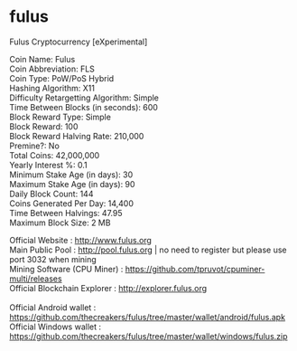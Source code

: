# fulus
Fulus Cryptocurrency [eXperimental]

Coin Name: Fulus<br>
Coin Abbreviation: FLS <br>
Coin Type: PoW/PoS Hybrid <br>
Hashing Algorithm: X11 <br>
Difficulty Retargetting Algorithm: Simple<br>
Time Between Blocks (in seconds): 600<br>
Block Reward Type: Simple <br>
Block Reward: 100<br>
Block Reward Halving Rate: 210,000<br>
Premine?: No<br>
Total Coins: 42,000,000<br>
Yearly Interest %: 0.1<br>
Minimum Stake Age (in days): 30<br>
Maximum Stake Age (in days): 90<br>
Daily Block Count: 144<br>
Coins Generated Per Day: 14,400<br>
Time Between Halvings: 47.95<br>
Maximum Block Size: 2 MB<br>

Official Website : http://www.fulus.org <br>
Main Public Pool : http://pool.fulus.org  | no need to register but please use port 3032 when mining <br>
Mining Software (CPU Miner) : https://github.com/tpruvot/cpuminer-multi/releases <br>
Official Blockchain Explorer : http://explorer.fulus.org <br><br>
Official Android wallet : https://github.com/thecreakers/fulus/tree/master/wallet/android/fulus.apk <br>
Official Windows wallet : https://github.com/thecreakers/fulus/tree/master/wallet/windows/fulus.zip <br>
